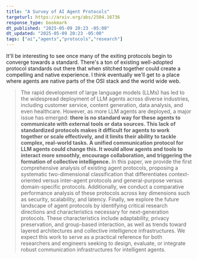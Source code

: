 ```yaml
---
title: "A Survey of AI Agent Protocols"
targeturl: https://arxiv.org/abs/2504.16736
response_type: bookmark
dt_published: "2025-05-09 20:23 -05:00"
dt_updated: "2025-05-09 20:23 -05:00"
tags: ["ai","agents","protocols","research"]
---
```


It'll be interesting to see once many of the exiting protocols begin to converge towards a standard. There's a ton of existing well-adopted protocol standards out there that when stitched together could create a compelling and native experience. I think eventually we'll get to a place where agents are native parts of the OSI stack and the world wide web.

> The rapid development of large language models (LLMs) has led to the widespread deployment of LLM agents across diverse industries, including customer service, content generation, data analysis, and even healthcare. However, as more LLM agents are deployed, a major issue has emerged: **there is no standard way for these agents to communicate with external tools or data sources. This lack of standardized protocols makes it difficult for agents to work together or scale effectively, and it limits their ability to tackle complex, real-world tasks. A unified communication protocol for LLM agents could change this. It would allow agents and tools to interact more smoothly, encourage collaboration, and triggering the formation of collective intelligence.** In this paper, we provide the first comprehensive analysis of existing agent protocols, proposing a systematic two-dimensional classification that differentiates context-oriented versus inter-agent protocols and general-purpose versus domain-specific protocols. Additionally, we conduct a comparative performance analysis of these protocols across key dimensions such as security, scalability, and latency. Finally, we explore the future landscape of agent protocols by identifying critical research directions and characteristics necessary for next-generation protocols. These characteristics include adaptability, privacy preservation, and group-based interaction, as well as trends toward layered architectures and collective intelligence infrastructures. We expect this work to serve as a practical reference for both researchers and engineers seeking to design, evaluate, or integrate robust communication infrastructures for intelligent agents.
